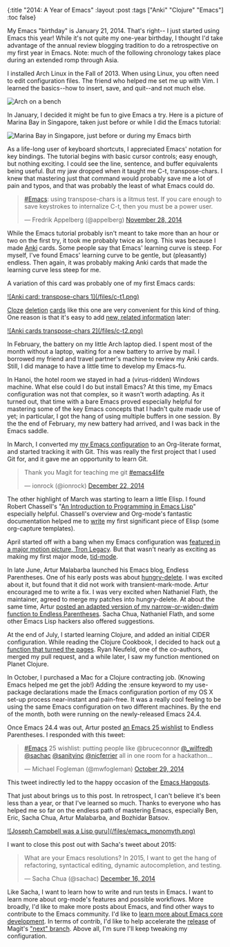 {:title "2014: A Year of Emacs"
 :layout :post
 :tags ["Anki" "Clojure" "Emacs"]
 :toc false}

My Emacs "birthday" is January 21, 2014. That's right-- I just started using Emacs this year! While it's not quite my one-year birthday, I thought I'd take advantage of the annual review blogging tradition to do a retrospective on my first year in Emacs. Note: much of the following chronology takes place during an extended romp through Asia.

I installed Arch Linux in the Fall of 2013. When using Linux, you often need to edit configuration files. The friend who helped me set me up with Vim. I learned the basics--how to insert, save, and quit--and not much else.

![Arch on a bench](/files/seattle_arch.jpg)

In January, I decided it might be fun to give Emacs a try. Here is a picture of Marina Bay in Singapore, taken just before or while I did the Emacs tutorial:

![Marina Bay in Singapore, just before or during my Emacs birth](/files/singapore_emacs.jpg)

As a life-long user of keyboard shortcuts, I appreciated Emacs' notation for key bindings. The tutorial begins with basic cursor controls; easy enough, but nothing exciting. I could see the line, sentence, and buffer equivalents being useful. But my jaw dropped when it taught me C-t, transpose-chars. I knew that mastering just that command would probably save me a lot of pain and typos, and that was probably the least of what Emacs could do.

<blockquote class="twitter-tweet" lang="en"><p><a href="https://twitter.com/hashtag/Emacs?src=hash">#Emacs</a>: using transpose-chars is a litmus test. If you care enough to save keystrokes to internalize C-t, then you must be a power user.</p>&mdash; Fredrik Appelberg (@appelberg) <a href="https://twitter.com/appelberg/status/538282100911529984">November 28, 2014</a></blockquote>
<script async src="//platform.twitter.com/widgets.js" charset="utf-8"></script>

While the Emacs tutorial probably isn't meant to take more than an hour or two on the first try, it took me probably twice as long. This was because I made [Anki](http://ankisrs.net/) cards. Some people say that Emacs' learning curve is steep. For myself, I've found Emacs' learning curve to be gentle, but (pleasantly) endless. Then again, it was probably making Anki cards that made the learning curve less steep for me.

A variation of this card was probably one of my first Emacs cards:

<a href="https://books.google.com/books?id=eoI7dNY1d0YC&printsec=frontcover&dq=learning+gnu+emacs&hl=en&sa=X&ei=EcWhVLq1CIbQggTWhYKYCw&ved=0CB8Q6AEwAA#v=onepage&q=most%20common%20typo&f=false">
![Anki card: transpose-chars 1](/files/c-t1.png)
</a>

[Cloze](https://en.wikipedia.org/wiki/Cloze_test) [deletion](http://www.supermemo.com/articles/20rules.htm) [cards](http://ankisrs.net/docs/manual.html#cloze-deletion) like this one are very convenient for this kind of thing. One reason is that it's easy to add [new, related information](https://twitter.com/camdez/status/543953065645076481) later:

<a href="https://twitter.com/camdez/status/543953065645076481">
![Anki cards transpose-chars 2](/files/c-t2.png)
</a>

In February, the battery on my little Arch laptop died. I spent most of the month without a laptop, waiting for a new battery to arrive by mail. I borrowed my friend and travel partner's machine to review my Anki cards. Still, I did manage to have a little time to develop my Emacs-fu.

In Hanoi, the hotel room we stayed in had a (virus-ridden) Windows machine. What else could I do but install Emacs? At this time, my Emacs configuration was not that complex, so it wasn't worth adapting. As it turned out, that time with a bare Emacs proved especially helpful for mastering some of the key Emacs concepts that I hadn't quite made use of yet; in particular, I got the hang of using multiple buffers in one session. By the the end of February, my new battery had arrived, and I was back in the Emacs saddle. 

In March, I converted my [my Emacs configuration](https://github.com/mwfogleman/config/blob/master/home/.emacs.d/michael.org) to an Org-literate format, and started tracking it with Git. This was really the first project that I used Git for, and it gave me an opportunity to learn Git.

<blockquote class="twitter-tweet" lang="en"><p>Thank you Magit for teaching me git <a href="https://twitter.com/hashtag/emacs4life?src=hash">#emacs4life</a></p>&mdash; ionrock (@ionrock) <a href="https://twitter.com/ionrock/status/547076969754415104">December 22, 2014</a></blockquote>
<script async src="//platform.twitter.com/widgets.js" charset="utf-8"></Script>

The other highlight of March was starting to learn a little Elisp. I found Robert Chassell's "[An Introduction to Programming in Emacs Lisp](https://www.gnu.org/software/emacs/manual/html_node/eintr/index.html)" especially helpful. Chassell's overview and Org-mode's fantastic documentation helped me to [write](https://twitter.com/mwfogleman/status/442611399206789120) my first significant piece of Elisp (some org-capture templates).

April started off with a bang when my Emacs configuration was [featured in a major motion picture, Tron Legacy](http://jtnimoy.com/blogs/projects/14881671). But that wasn't nearly as exciting as making my first major mode, [tid-mode](https://github.com/mwfogleman/tid-mode).

In late June, Artur Malabarba launched his Emacs blog, Endless Parentheses. One of his early posts was about [hungry-delete](http://endlessparentheses.com/hungry-delete-mode.html). I was excited about it, but found that it did not work with transient-mark-mode. Artur encouraged me to write a fix. I was very excited when Nathaniel Flath, the maintainer, agreed to merge my patches into hungry-delete. At about the same time, Artur [posted an adapted version of my narrow-or-widen-dwim function to Endless Parentheses](http://endlessparentheses.com/emacs-narrow-or-widen-dwim.html). Sacha Chua, Nathaniel Flath, and some other Emacs Lisp hackers also offered suggestions.

At the end of July, I started learning Clojure, and added an initial CIDER configuration. While reading the Clojure Cookbook, I decided to hack out [a function that turned the pages](https://github.com/clojure-cookbook/clojure-cookbook#exploring-the-book). Ryan Neufeld, one of the co-authors, merged my pull request, and a while later, I saw my function mentioned on Planet Clojure.

In October, I purchased a Mac for a Clojure contracting job. (Knowing Emacs helped me get the job!) Adding the :ensure keyword to my use-package declarations made the Emacs configuration portion of my OS X set-up process near-instant and pain-free. It was a really cool feeling to be using the same Emacs configuration on two different machines. By the end of the month, both were running on the newly-released Emacs 24.4.

Once Emacs 24.4 was out, Artur posted [an Emacs 25 wishlist](http://endlessparentheses.com/big-things-to-expect-from-emacs-25.html) to Endless Parentheses. I responded with this tweet:

<blockquote class="twitter-tweet" lang="en"><p><a href="https://twitter.com/hashtag/Emacs?src=hash">#Emacs</a> 25 wishlist: putting people like @bruceconnor <a href="https://twitter.com/_wilfredh">@_wilfredh</a> <a href="https://twitter.com/sachac">@sachac</a> <a href="https://twitter.com/sanityinc">@sanityinc</a> <a href="https://twitter.com/nicferrier">@nicferrier</a> all in one room for a hackathon...</p>&mdash; Michael Fogleman (@mwfogleman) <a href="https://twitter.com/mwfogleman/status/527430311836418048">October 29, 2014</a></blockquote>
<script async src="//platform.twitter.com/widgets.js" charset="utf-8"></script>

This tweet indirectly led to the happy occasion of the [Emacs Hangouts](http://sachachua.com/blog/2014/10/emacs-hangout-notes/).

That just about brings us to this post. In retrospect, I can't believe it's been less than a year, or that I've learned so much. Thanks to everyone who has helped me so far on the endless path of mastering Emacs, especially Ben, Eric, Sacha Chua, Artur Malabarba, and Bozhidar Batsov.

<a href="https://en.wikipedia.org/wiki/Monomyth">
![Joseph Campbell was a Lisp guru](/files/emacs_monomyth.png)
</a>

I want to close this post out with Sacha's tweet about 2015:

<blockquote class="twitter-tweet" lang="en"><p>What are your Emacs resolutions? In 2015, I want to get the hang of refactoring, syntactical editing, dynamic autocompletion, and testing.</p>&mdash; Sacha Chua (@sachac) <a href="https://twitter.com/sachac/status/544676125478096897">December 16, 2014</a></blockquote>
<script async src="//platform.twitter.com/widgets.js" charset="utf-8"></script>

Like Sacha, I want to learn how to write and run tests in Emacs. I want to learn more about org-mode's features and possible workflows. More broadly, I'd like to make more posts about Emacs, and find other ways to contribute to the Emacs community. I'd like to [learn more about Emacs core development](http://lars.ingebrigtsen.no/2014/11/13/welcome-new-emacs-developers/). In terms of contrib, I'd like to help accelerate the [release](https://github.com/magit/magit/issues/1645) of Magit's ["next" branch](https://github.com/magit/magit/tree/next). Above all, I'm sure I'll keep tweaking my configuration.
